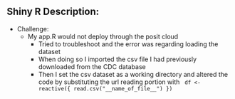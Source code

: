 ## Shiny R Description:
- Challenge:
  - My app.R would not deploy through the posit cloud
    - Tried to troubleshoot and the error was regarding loading the dataset
    - When doing so I imported the csv file I had previously downloaded from the CDC database
    - Then I set the csv dataset as a working directory and altered the code by substituting the url reading portion with ``` df <- reactive({
    read.csv("__name_of_file__")
  })```
